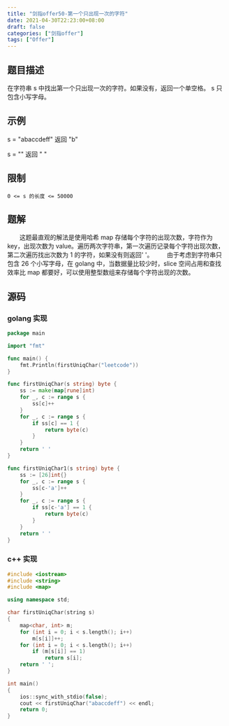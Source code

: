 ```yaml
---
title: "剑指offer50-第一个只出现一次的字符"
date: 2021-04-30T22:23:00+08:00
draft: false
categories: ["剑指offer"]
tags: ["Offer"]
---
```


## 题目描述

在字符串 s 中找出第一个只出现一次的字符。如果没有，返回一个单空格。 s 只包含小写字母。

## 示例

s = "abaccdeff"
返回 "b"

s = ""
返回 " "

## 限制

`0 <= s 的长度 <= 50000`

## 题解

　　这题最直观的解法是使用哈希 map 存储每个字符的出现次数，字符作为 key，出现次数为 value。遍历两次字符串，第一次遍历记录每个字符出现次数，第二次遍历找出次数为 1 的字符，如果没有则返回' '。
　　由于考虑到字符串只包含 26 个小写字母，在 golang 中，当数据量比较少时，slice 空间占用和查找效率比 map 都要好，可以使用整型数组来存储每个字符出现的次数。

## 源码

### golang 实现

```go
package main

import "fmt"

func main() {
	fmt.Println(firstUniqChar("leetcode"))
}

func firstUniqChar(s string) byte {
	ss := make(map[rune]int)
	for _, c := range s {
		ss[c]++
	}
	for _, c := range s {
		if ss[c] == 1 {
			return byte(c)
		}
	}
	return ' '
}

func firstUniqChar1(s string) byte {
	ss := [26]int{}
	for _, c := range s {
		ss[c-'a']++
	}
	for _, c := range s {
		if ss[c-'a'] == 1 {
			return byte(c)
		}
	}
	return ' '
}
```

### c++ 实现

```c++
#include <iostream>
#include <string>
#include <map>

using namespace std;

char firstUniqChar(string s)
{
    map<char, int> m;
    for (int i = 0; i < s.length(); i++)
        m[s[i]]++;
    for (int i = 0; i < s.length(); i++)
        if (m[s[i]] == 1)
            return s[i];
    return ' ';
}

int main()
{
    ios::sync_with_stdio(false);
    cout << firstUniqChar("abaccdeff") << endl;
    return 0;
}
```
